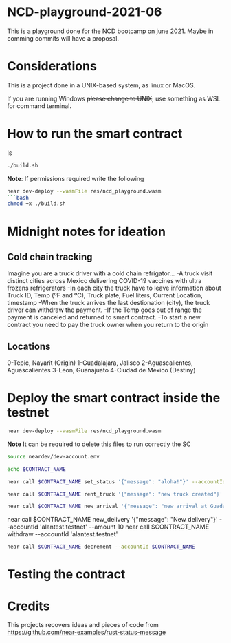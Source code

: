 # NCD-playground-2021-06
This is a playground done for the NCD bootcamp on june 2021. Maybe in comming commits will have a proposal.

# Considerations
This is a project done in a UNIX-based system, as linux or MacOS.

If you are running Windows ~~please change to UNIX~~, use something as WSL for command terminal.

# How to run the smart contract
Is 
```bash
./build.sh
```

**Note**: If permissions required write the following
```bash
near dev-deploy --wasmFile res/ncd_playground.wasm
```bash 
chmod +x ./build.sh
```
# Midnight notes for ideation
## Cold chain tracking
Imagine you are a truck driver with a cold chain refrigator... 
-A truck visit distinct cities across Mexico delivering COVID-19 vaccines with ultra frozens refrigerators
-In each city the truck have to leave information about Truck ID, Temp (ºF and ºC), Truck plate, Fuel liters, Current Location, timestamp
-When the truck arrives the last destionation (city), the truck driver can withdraw the payment.
-If the Temp goes out of range the payment is canceled and returned to smart contract.
-To start a new contract you need to pay the truck owner when you return to the origin

## Locations 
0-Tepic, Nayarit (Origin)
1-Guadalajara, Jalisco
2-Aguascalientes, Aguascalientes
3-Leon, Guanajuato
4-Ciudad de México (Destiny)



# Deploy the smart contract inside the testnet
```bash
near dev-deploy --wasmFile res/ncd_playground.wasm
```

**Note** It can be required to delete this files to run correctly the SC
```bash
source neardev/dev-account.env 
```


```bash
echo $CONTRACT_NAME
```

```bash
near call $CONTRACT_NAME set_status '{"message": "aloha!"}' --accountId $MY_ACCOUNT
```

```bash
near call $CONTRACT_NAME rent_truck '{"message": "new truck created"}' --accountId $MY_ACCOUNT--amount 10
```

```bash
near call $CONTRACT_NAME new_arrival '{"message": "new arrival at Guadalajara"}' --accountId $MY_ACCOUNT
```
near call $CONTRACT_NAME new_delivery '{"message": "New delivery"}' --accountId 'alantest.testnet' --amount 10
near call $CONTRACT_NAME withdraw --accountId 'alantest.testnet'
```bash
near call $CONTRACT_NAME decrement --accountId $CONTRACT_NAME    
```
# Testing the contract

# Credits
This projects recovers ideas and pieces of code from https://github.com/near-examples/rust-status-message
